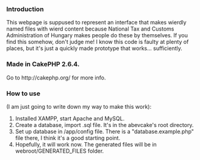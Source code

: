 <h3>Introduction</h3>
This webpage is suppused to represent an interface that makes wierdly named files with wierd content because National Tax and Customs Administration of Hungary makes people do these by themselves.
If you find this somehow, don't judge me! I know this code is faulty at plenty of places, but it's just a quickly made prototype that works... sufficiently.
<h3>Made in CakePHP 2.6.4.</h3>
Go to http://cakephp.org/ for more info. 

<h3>How to use</h3> 
(I am just going to write down my way to make this work):
<ol>
  <li> Installed XAMPP, start Apache and MySQL. </li>
  <li> Create a database, import .sql file. It's in the abevcake's root directory. </li>
  <li> Set up database in /app/config file. There is a "database.example.php" file there, I think it's a good starting point. </li>
  <li> Hopefully, it will work now. The generated files will be in webroot/GENERATED_FILES folder. </li>
</ol>
